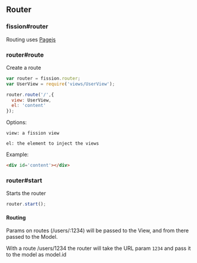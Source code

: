 ## Router
### fission#router

Routing uses [Pagejs](http://visionmedia.github.io/page.js/)


### router#route

Create a route

```js
var router = fission.router;
var UserView = require('views/UserView');

router.route('/',{
  view: UserView,
  el: 'content'
});
```
Options:

`view: a fission view`

`el: the element to inject the views`

Example:
```html
<div id='content'></div>
```

### router#start

Starts the router

```js
router.start();
```


#### Routing

Params on routes (/users/:1234) will be passed to the View, and from there passed to the Model.

With a route /users/1234 the router will take the URL param `1234` and pass it to the model as model.id

